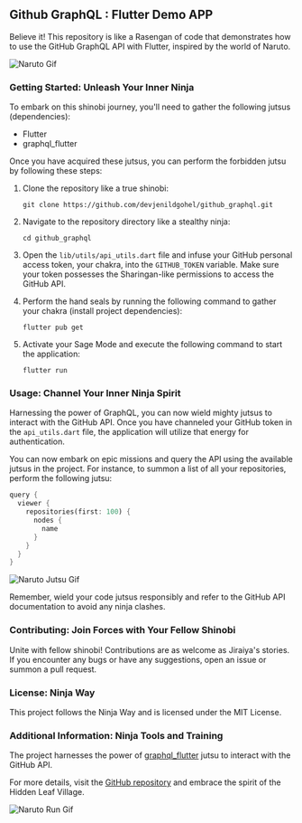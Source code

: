 ## Github GraphQL : Flutter Demo APP

Believe it! This repository is like a Rasengan of code that demonstrates how to use the GitHub GraphQL API with Flutter, inspired by the world of Naruto.

![Naruto Gif](https://media.giphy.com/media/2y98KScHKeaQM/giphy.gif)

### Getting Started: Unleash Your Inner Ninja

To embark on this shinobi journey, you'll need to gather the following jutsus (dependencies):

- Flutter
- graphql_flutter

Once you have acquired these jutsus, you can perform the forbidden jutsu by following these steps:

1. Clone the repository like a true shinobi:
   ```shell
   git clone https://github.com/devjenildgohel/github_graphql.git
   ```

2. Navigate to the repository directory like a stealthy ninja:
   ```shell
   cd github_graphql
   ```

3. Open the `lib/utils/api_utils.dart` file and infuse your GitHub personal access token, your chakra, into the `GITHUB_TOKEN` variable. Make sure your token possesses the Sharingan-like permissions to access the GitHub API.

4. Perform the hand seals by running the following command to gather your chakra (install project dependencies):
   ```shell
   flutter pub get
   ```

5. Activate your Sage Mode and execute the following command to start the application:
   ```shell
   flutter run
   ```

### Usage: Channel Your Inner Ninja Spirit

Harnessing the power of GraphQL, you can now wield mighty jutsus to interact with the GitHub API. Once you have channeled your GitHub token in the `api_utils.dart` file, the application will utilize that energy for authentication.

You can now embark on epic missions and query the API using the available jutsus in the project. For instance, to summon a list of all your repositories, perform the following jutsu:

```dart
query {
  viewer {
    repositories(first: 100) {
      nodes {
        name
      }
    }
  }
}
```

![Naruto Jutsu Gif](https://media.giphy.com/media/hiFrkuBweqx9i8aIc7/giphy.gif)

Remember, wield your code jutsus responsibly and refer to the GitHub API documentation to avoid any ninja clashes.

### Contributing: Join Forces with Your Fellow Shinobi

Unite with fellow shinobi! Contributions are as welcome as Jiraiya's stories. If you encounter any bugs or have any suggestions, open an issue or summon a pull request.

### License: Ninja Way

This project follows the Ninja Way and is licensed under the MIT License.

### Additional Information: Ninja Tools and Training

The project harnesses the power of [graphql_flutter](https://pub.dev/packages/graphql_flutter) jutsu to interact with the GitHub API.

For more details, visit the [GitHub repository](https://github.com/devjenildgohel/github_graphql) and embrace the spirit of the Hidden Leaf Village.

![Naruto Run Gif](https://media.giphy.com/media/k7J8aS3xpmhpK/giphy.gif)
